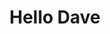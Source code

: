 ---
title: Hello Dave
draft: true
social:
    description: Hello Dave - cykl webinarów na temat języków programowania. Programowanie webinar - z Jarosławem Pałką i Wiktorem Sztajerowskim. Webinar języki programowania.
---